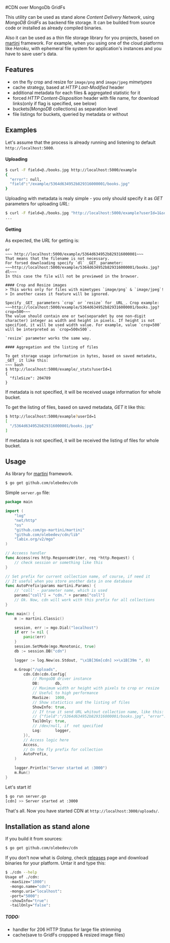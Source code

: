 #CDN over MongoDb GridFs

This utility can be used as stand alone _Content Delivery Network_, using _MongoDB GridFs_ as backend file storage. It can be builded from source code or installed as already compiled binaries.  
 
Also it can be used as a thin file storage library for you projects, based on [martini](https://github.com/go-martini/martini) framework. For example, when you using one of the cloud platforms like _Heroku_, with ephemeral file system for application's instances and  you have to save user's data.

## Features

- on the fly crop and resize for `image/png` and `image/jpeg` _mimetypes_
- cache strategy, based at _HTTP Last-Modified_ header
- additional metadata for each files & aggregated statistic for it
- forced _HTTP Content-Disposition_ header with file name, for download links(only if flag is specified, see below)
- buckets(_MongoDB_ collections) as separation level
- file listings for buckets, queried by metadata or without

## Examples
Let's assume that the process is already running and listening to default `http://localhost:5000`. 
 
#### Uploading
~~~ bash
$ curl -F field=@./books.jpg http://localhost:5000/example
{
  "error": null,
  "field":"/example/5364d634952b829316000001/books.jpg"
}
~~~
Uploading with metadata is realy simple - you only should specify it as _GET_ parameters for uploading _URL_:
~~~ bash
$ curl -F field=@./books.jpg "http://localhost:5000/example?userId=1&some_another_data=useful"
...
~~~

#### Getting
As expected, the _URL_ for getting is:  
~~~ http://localhost:5000/example/5364d634952b829316000001/books.jpg ~~~
or   
~~~ http://localhost:5000/example/5364d634952b829316000001~~~  
That means that the filename is not necessary.  
For forsed downloading specify `dl` _GET_ parameter:
~~~http://localhost:5000/example/5364d634952b829316000001/books.jpg?dl~~~  
In this case the file will not be previewed in the browser.

#### Crop and Resize images
> This works only for files with mimetypes `image/png` & `image/jpeg`!
> In another cases it feature will be ignored.

Specify _GET_ parameters `crop` or `resize` for _URL_. Crop example:  
~~~http://localhost:5000/example/5364d634952b829316000001/books.jpg?crop=500~~~  
The value should contain one or two(separadet by one non-digit character) integer as width and height in pixels. If height is not specified, it will be used width value. For example, value `crop=500`  will be interpreted as `crop=500x500`.  

`resize` parameter works the same way.

#### Aggregation and the listing of files

To get storage usage information in bytes, based on saved metadata, _GET_ it like this:
~~~ bash
$ http://localhost:5000/example/_stats?userId=1
{
  "fileSize": 204789
}
~~~  
If metadata is not specified, it will be received usage information for whole bucket.

To get the listing of files, based on saved metadata, _GET_ it like this:
~~~ bash
$ http://localhost:5000/example?userId=1
[
  "/5364d634952b829316000001/books.jpg"
]
~~~  
If metadata is not specified, it will be received the listing of files for whole bucket.

## Usage 
As library for [martini](https://github.com/go-martini/martini) framework.

~~~ bash
$ go get github.com/olebedev/cdn
~~~

Simple `server.go` file:

~~~ go
package main

import (
	"log"
	"net/http"
	"os"
	"github.com/go-martini/martini"
	"github.com/olebedev/cdn/lib"
	"labix.org/v2/mgo"
)

// Acceess handler
func Access(res http.ResponseWriter, req *http.Request) {
	// check session or something like this
}

// Set prefix for current collection name, of course, if need it
// It useful when you store another data in one database
func AutoPrefix(params martini.Params) {
	// 'coll' - parameter name, which is used
	params["coll"] = "cdn." + params["coll"]
	// Ok. Now, cdn will work with this prefix for all collections
}

func main() {
	m := martini.Classic()

	session, err := mgo.Dial("localhost")
	if err != nil {
		panic(err)
	}
	session.SetMode(mgo.Monotonic, true)
	db := session.DB("cdn")

	logger := log.New(os.Stdout, "\x1B[36m[cdn] >>\x1B[39m ", 0)

	m.Group("/uploads", 
		cdn.Cdn(cdn.Config{
			// MongoDB driver instance
			DB:       db,
			// Maximum width or height with pixels to crop or resize
			// Useful to high performance
			MaxSize:  1000,
			// Show statictics and the listing of files
			ShowInfo: true,
			// If true it send URL whitout collection name, like this:
			// {"field":"/5364d634952b829316000001/books.jpg", "error": null}
			TailOnly: true,
			// /dev/null, if  not specified
			Log:      logger,
		}),
		// Access logic here
		Access,
		// On the fly prefix for collection
		AutoPrefix,
	)

	logger.Println("Server started at :3000")
	m.Run()
}
~~~
Let's start it!
~~~ bash
$ go run server.go
[cdn] >> Server started at :3000
~~~

That's all. Now you have started CDN at `http://localhost:3000/uploads/`.

## Installation as stand alone

If you build it from sources:
~~~ bash
$ go get github.com/olebedev/cdn
~~~

If you don't now what is _Golang_, check [releases](https://github.com/olebedev/cdn/releases) page and download binaries for your platform. Untar it and type this:  
~~~ bash
$ ./cdn --help
Usage of ./cdn:
  -maxSize="1000": 
  -mongo.name="cdn": 
  -mongo.uri="localhost": 
  -port="5000": 
  -showInfo="true": 
  -tailOnly="false":
~~~


##### TODO:

- handler for 206 HTTP Status for large file strimming
- cache(save to GridFs croppped & resized image files)


